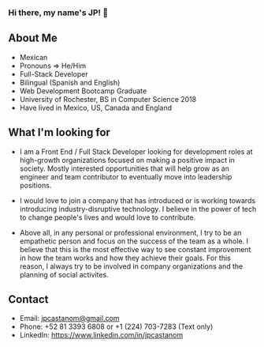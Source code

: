 ### Hi there, my name's JP! 👋

## About Me

- Mexican 
- Pronouns => He/Him
- Full-Stack Developer
- Bilingual (Spanish and English)
- Web Development Bootcamp Graduate
- University of Rochester, BS in Computer Science 2018
- Have lived in Mexico, US, Canada and England

## What I'm looking for

- I am a Front End / Full Stack Developer looking for development roles at high-growth 
organizations focused on making a positive impact in society. Mostly interested opportunities 
that will help grow as an engineer and team contributor to eventually move into leadership positions.

- I would love to join a company that has introduced or is working towards introducing
industry-disruptive technology. I believe in the power of tech to change people's lives and would love 
to contribute.
 
- Above all, in any personal or professional environment, I try to be an empathetic person and focus on 
the success of the team as a whole. I believe that this is the most effective way to see constant improvement 
in how the team works and how they achieve their goals. For this reason, I always try to be involved in company 
organizations and the planning of social activites.   

## Contact

- Email: jpcastanom@gmail.com
- Phone: +52 81 3393 6808 or +1 (224) 703-7283 (Text only)
- LinkedIn: https://www.linkedin.com/in/jpcastanom
